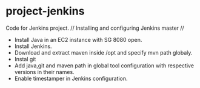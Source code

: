 # project-jenkins
Code for Jenkins project.
// Installing and configuring Jenkins master //
* Install Java in an EC2 instance with SG 8080 open.
* Install Jenkins.
* Download and extract maven inside /opt and specify mvn path globaly.
* Instal git
* Add java,git and maven path in global tool configuration with respective versions in their names. 
* Enable timestamper in Jenkins configuration.
